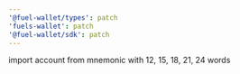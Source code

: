 ```yaml
---
'@fuel-wallet/types': patch
'fuels-wallet': patch
'@fuel-wallet/sdk': patch
---
```


import account from mnemonic with 12, 15, 18, 21, 24 words
